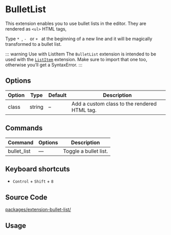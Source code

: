 # BulletList
This extension enables you to use bullet lists in the editor. They are rendered as `<ul>` HTML tags,

Type `* ​`, `- ​` or `+ ​` at the beginning of a new line and it will be magically transformed to a bullet list.

::: warning Use with ListItem
The `BulletList` extension is intended to be used with the [`ListItem`](/api/extensions/list-item) extension. Make sure to import that one too, otherwise you’ll get a SyntaxError.
:::

## Options
| Option | Type   | Default | Description                                  |
| ------ | ------ | ------- | -------------------------------------------- |
| class  | string | –       | Add a custom class to the rendered HTML tag. |

## Commands
| Command     | Options | Description           |
| ----------- | ------- | --------------------- |
| bullet_list | —       | Toggle a bullet list. |

## Keyboard shortcuts
* `Control` + `Shift` + `8`

## Source Code
[packages/extension-bullet-list/](https://github.com/ueberdosis/tiptap-next/blob/main/packages/extension-bullet-list/)

## Usage
<demo name="Extensions/BulletList" highlight="3-5,17-18,37-38" />

